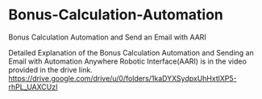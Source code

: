 # Bonus-Calculation-Automation
Bonus Calculation Automation and Send an Email with AARI

Detailed Explanation of the Bonus Calculation Automation and Sending an Email with Automation Anywhere Robotic Interface(AARI) is in the video provided in the drive link.
https://drive.google.com/drive/u/0/folders/1kaDYXSydpxUhHxtlXP5-rhPL_UAXCUzI
